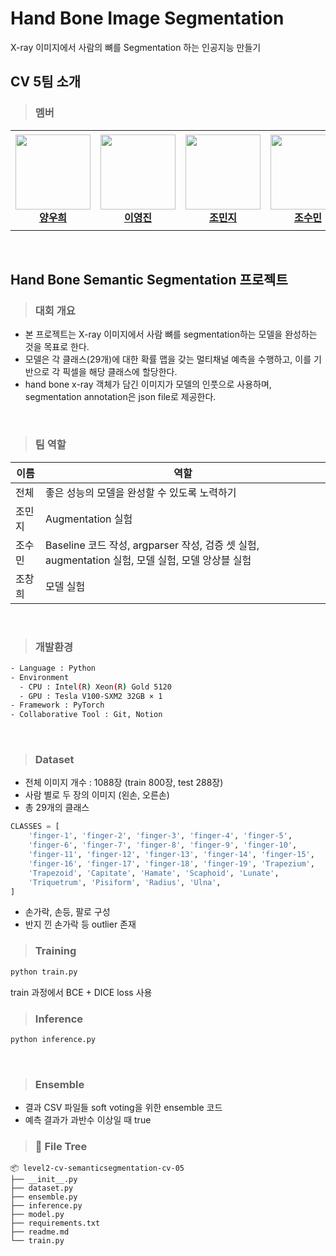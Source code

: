 # Hand Bone Image Segmentation
X-ray 이미지에서 사람의 뼈를 Segmentation 하는 인공지능 만들기
## CV 5팀 소개
> ### 멤버
<table>
    <tr height="160px">
        <td align="center" width="150px">
            <a href="https://github.com/woohee-yang"><img height="120px" width="120px" src="https://github.com/boostcampaitech6/level2-objectdetection-cv-05/assets/78292486/a1e74529-0abf-4d80-9716-4e8ae5ec8e72"/></a>
            <br/>
            <a href="https://github.com/woohee-yang"><strong>양우희</strong></a>
            <br />
        </td>
        <td align="center" width="150px">
            <a href="https://github.com/jinida"><img height="120px" width="120px" src="https://github.com/boostcampaitech6/level2-objectdetection-cv-05/assets/78292486/28955c1d-fa4e-46b1-9d70-f98eb54109b2"/></a>
            <br />
            <a href="https://github.com/jinida"><strong>이영진</strong></a>
            <br />
        </td>
        <td align="center" width="150px">
            <a href="https://github.com/cmj5064"><img height="120px" width="120px" src="https://github.com/boostcampaitech6/level2-objectdetection-cv-05/assets/78292486/6388976d-d0bd-4ba6-bae8-6c7e6c5b3352"></a>
            <br/>
            <a href="https://github.com/cmj5064"><strong>조민지</strong></a>
            <br />
        </td>
        <td align="center" width="150px">
            <a href="https://github.com/ccsum19"><img height="120px" width="120px" src="https://github.com/boostcampaitech6/level2-objectdetection-cv-05/assets/78292486/9ad5ecc3-e5be-4738-99c2-cc6e7f3931cb"/></a>
            <br/>
            <a href="https://github.com/ccsum19"><strong>조수민</strong></a>
            <br />
        </td>
        <td align="center" width="150px">
            <a href="https://github.com/hee000"><img height="120px" width="120px" src="https://github.com/boostcampaitech6/level2-objectdetection-cv-05/assets/78292486/cde48fcd-8099-472b-9877-b2644954ec68"/></a>
            <br />
            <a href="https://github.com/hee000"><strong>조창희</strong></a>
            <br />
        </td>
        <td align="center" width="150px">
              <a href="https://github.com/SangBeom-Hahn"><img height="120px" width="120px" src="https://github.com/boostcampaitech6/level2-objectdetection-cv-05/assets/78292486/1f7ed5a5-5e0f-46e4-85c6-31b9767dce41"/></a>
              <br />
              <a href="https://github.com/SangBeom-Hahn"><strong>한상범</strong></a>
              <br />
          </td>
    </tr>
</table>
<br/>

## Hand Bone Semantic Segmentation 프로젝트 
> ### 대회 개요
- 본 프로젝트는 X-ray 이미지에서 사람 뼈를 segmentation하는 모델을 완성하는 것을 목표로 한다.  
- 모델은 각 클래스(29개)에 대한 확률 맵을 갖는 멀티채널 예측을 수행하고, 이를 기반으로 각 픽셀을 해당 클래스에 할당한다.
- hand bone x-ray 객체가 담긴 이미지가 모델의 인풋으로 사용하며, segmentation annotation은 json file로 제공한다. 
<br/>

> ### 팀 역할
|이름|역할|
|------|---|
|전체|좋은 성능의 모델을 완성할 수 있도록 노력하기|
|조민지|Augmentation 실험|
|조수민|Baseline 코드 작성, argparser 작성, 검증 셋 실험, augmentation 실험, 모델 실험, 모델 앙상블 실험 |
|조창희|모델 실험 |
<br/>


> ### 개발환경
```bash
- Language : Python
- Environment
  - CPU : Intel(R) Xeon(R) Gold 5120
  - GPU : Tesla V100-SXM2 32GB × 1
- Framework : PyTorch
- Collaborative Tool : Git, Notion
```
<br/>

> ### Dataset
- 전체 이미지 개수 : 1088장 (train 800장, test 288장)
- 사람 별로 두 장의 이미지 (왼손, 오른손)
- 총 29개의 클래스
```python
CLASSES = [
    'finger-1', 'finger-2', 'finger-3', 'finger-4', 'finger-5',
    'finger-6', 'finger-7', 'finger-8', 'finger-9', 'finger-10',
    'finger-11', 'finger-12', 'finger-13', 'finger-14', 'finger-15',
    'finger-16', 'finger-17', 'finger-18', 'finger-19', 'Trapezium',
    'Trapezoid', 'Capitate', 'Hamate', 'Scaphoid', 'Lunate',
    'Triquetrum', 'Pisiform', 'Radius', 'Ulna',
]
```
- 손가락, 손등, 팔로 구성
- 반지 낀 손가락 등 outlier 존재

> ### Training
```bash
python train.py 
```
train 과정에서 BCE + DICE loss 사용
<br/>

> ### Inference
```bash
python inference.py 
```
<br/>

> ### Ensemble
- 결과 CSV 파일들 soft voting을 위한 ensemble 코드
- 예측 결과가 과반수 이상일 때 true

> ### 📂 File Tree
```
📦 level2-cv-semanticsegmentation-cv-05
├── __init__.py
├── dataset.py
├── ensemble.py
├── inference.py
├── model.py
├── requirements.txt
├── readme.md
└── train.py

```
